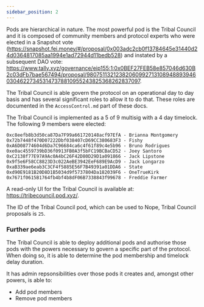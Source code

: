 ```yaml
---
sidebar_position: 2
---
```


Pods are hierarchical in nature. The most powerful pod is the Tribal Council and it is composed of community members and protocol experts who were elected in a Snapshot vote (https://snapshot.fei.money/#/proposal/0x003adc2cb0f13784645e31440d24d0364817085aa1994e1ad72944d11bedb528) and instated by a subsequent DAO vote: https://www.tally.xyz/governance/eip155:1:0x0BEF27FEB58e857046d630B2c03dFb7bae567494/proposal/98075113212382060992713108948893946030462273453147378810955243825368262837097. 

The Tribal Council is able govern the protocol on an operational day to day basis and has several significant roles to allow it to do that. These roles are documented in the `AccessControl.md` part of these docs.

The Tribal Council is implemented as a 5 of 9 multisig with a 4 day timelock. The following 9 members were elected:

```
0xc8eefb8b3d50ca87Da7F99a661720148acf97EfA - Brianna Montgomery
0x72b7448f470D07222Dbf038407cD69CC380683F3 - Fishy 
0xA6D08774604d6Da7C96684ca6c4f61f89c4e5b96 - Bruno Rodrigues 
0xe0ac4559739bD36f0913FB0A3f5bFC19BCBaCD52 - Joey Santoro
0xC2138f77E97A9Ac0A4bC26F42D80D29D1a091866 - Jack Lipstone
0x9f5e6F58CC8823D3c022AeBE3942EeF689E9AcD9 - Jack Longarzo 
0xaB339ae6eab3C3CF4f5885E56F7B49391a01DDA6 - State
0xd90E9181B20D8D1B5034d9f5737804Da182039F6 - OneTrueKirk 
0x7671f0615B1764fb4bf4b8dF06B7338843f99678 - Freddie Farmer
```

A read-only UI for the Tribal Council is available at: https://tribecouncil.pod.xyz/.

The ID of the Tribal Council pod, which can be used to Nope, Tribal Council proposals is `25`.

### Further pods
The Tribal Council is able to deploy additional pods and authorise those pods with the powers necessary to govern a specific part of the protocol. When doing so, it is able to determine the pod membership and timelock delay duration.

It has admin repsonsibilities over those pods it creates and, amongst other powers, is able to:
- Add pod members
- Remove pod members
